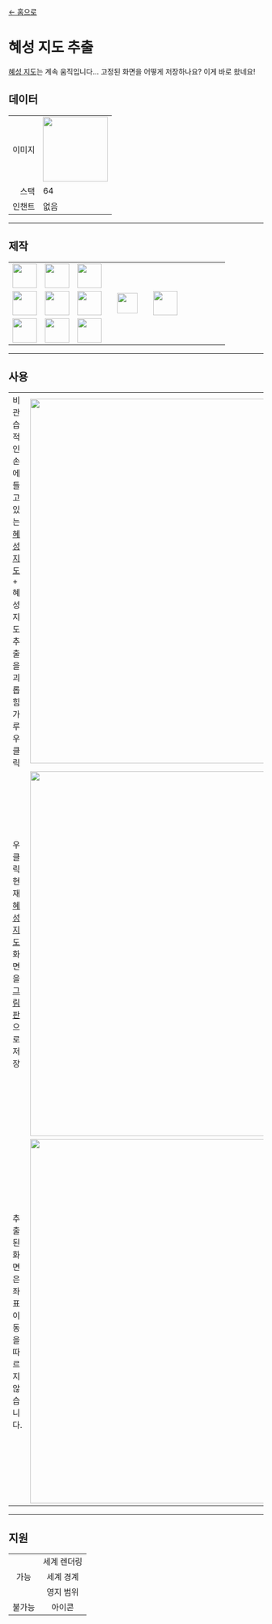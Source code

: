 [← 홈으로](../)
# 혜성 지도 추출
[혜성 지도](world_map_view.md)는 계속 움직입니다... 고정된 화면을 어떻게 저장하나요?
이게 바로 왔네요!  

## 데이터
<table>
    <tr><td align="end">이미지</td><td><img src="https://i.imgur.com/Ix15Njd.png" width="128"/></td></tr>
    <tr><td align="end">스택</td><td>64</td></tr>
    <tr><td align="end">인챈트</td><td>없음</td></tr>
</table>

---

## 제작
<table>
    <tr><td><img src="https://i.imgur.com/m8hwGCr.png" width="48"/></td><td><img src="https://i.imgur.com/t8b3Mmf.png" width="48"/></td><td><img src="https://i.imgur.com/m8hwGCr.png" width="48"/></td><td colspan="3"></td></tr>
    <tr><td><img src="https://i.imgur.com/qpOGxFz.png" width="48"/></td><td><img src="https://i.imgur.com/pCLeiw7.png" width="48"/></td><td><img src="https://i.imgur.com/KjNgrUk.png" width="48"/></td><td width="70" align="center"><img src="https://i.imgur.com/VE0KqIE.png" width="40"/></td><td><img src="https://i.imgur.com/Ix15Njd.png" width="48"/></td><td width="70"></td></tr>
    <tr><td><img src="https://i.imgur.com/m8hwGCr.png" width="48"/></td><td><img src="https://i.imgur.com/Hk1cHf9.png" width="48"/></td><td><img src="https://i.imgur.com/m8hwGCr.png" width="48"/></td><td colspan="3"></td></tr>
</table>

---

## 사용
<table>
    <tr><td>비관습적인 손에 들고 있는<a href="world_map_view.md">혜성 지도</a>+<br>혜성 지도 추출을 괴롭힘 가루 우클릭</td><td><img src="https://i.imgur.com/qWLveX2.png" width="720"/></td></tr>
    <tr><td>우클릭<br/>현재<a href="world_map_view.md">혜성 지도</a>화면을<a href="draw_map.md">그림판</a>으로 저장</td><td><img src="https://i.imgur.com/6NtJ5Ac.png" width="720"/></td></tr>
    <tr><td>추출된 화면은 좌표 이동을 따르지 않습니다.</td><td><img src="https://i.imgur.com/Gf7aXwB.png" width="720"/></td></tr>
</table>

---

## 지원
<table>
    <tr><td rowspan="3" align="center">가능</td><td align="center">세계 렌더링</td></tr>
    <tr><td align="center">세계 경계</td></tr>
    <tr><td align="center">영지 범위</td></tr>
    <tr><td align="center">불가능</td><td align="center">아이콘</td></tr>
</table>
